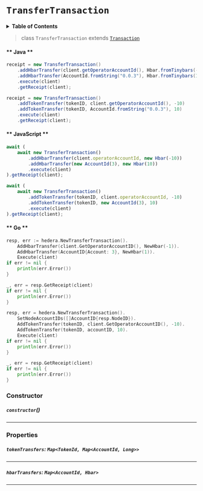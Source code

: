 # `TransferTransaction`

<details>
<summary><b>Table of Contents</b></summary>

| Item | Java | JavaScript | Go
| - | - | - | - |
| [`tokenTransfers`](#tokentransfers-maptokenid-mapaccountid-long) | ✅ | ✅ | ✅
| [`hbarTransfers`](#hbartransfers-mapaccountid-hbar) | ✅ | ✅ | ✅

</details>

> class `TransferTransaction` extends [`Transaction`](reference/core/Transaction.md)

<!-- tabs:start -->

#### ** Java **

```java
receipt = new TransferTransaction()
    .addHbarTransfer(client.getOperatorAccountId(), Hbar.fromTinybars(-10))
    .addHbarTransfer(AccountId.fromString("0.0.3"), Hbar.fromTinybars(10))
    .execute(client)
    .getReceipt(client);

receipt = new TransferTransaction()
    .addTokenTransfer(tokenID, client.getOperatorAccountId(), -10)
    .addTokenTransfer(tokenID, AccountId.fromString("0.0.3"), 10)
    .execute(client)
    .getReceipt(client);
```

#### ** JavaScript **

```js
await (
    await new TransferTransaction()
        .addHbarTransfer(client.operatorAccountId, new Hbar(-10))
        .addHbarTransfer(new AccountId(3), new Hbar(10))
        .execute(client)
).getReceipt(client);

await (
    await new TransferTransaction()
        .addTokenTransfer(tokenID, client.operatorAccountId, -10)
        .addTokenTransfer(tokenID, new AccountId(3), 10)
        .execute(client)
).getReceipt(client);
```

#### ** Go **

```go
resp, err := hedera.NewTransferTransaction().
    AddHbarTransfer(client.GetOperatorAccountID(), NewHbar(-1)).
    AddHbarTransfer(AccountID{Account: 3}, NewHbar(1)).
    Execute(client)
if err != nil {
    println(err.Error())
}

_, err = resp.GetReceipt(client)
if err != nil {
    println(err.Error())
}

resp, err = hedera.NewTransferTransaction().
    SetNodeAccountIDs([]AccountID{resp.NodeID}).
    AddTokenTransfer(tokenID, client.GetOperatorAccountID(), -10).
    AddTokenTransfer(tokenID, accountID, 10).
    Execute(client)
if err != nil {
    println(err.Error())
}

_, err = resp.GetReceipt(client)
if err != nil {
    println(err.Error())
}
```

<!-- tabs:end -->

### Constructor

##### `constructor`()

---

### Properties

##### `tokenTransfers`: `Map<TokenId, Map<AccountId, Long>>`

---

##### `hbarTransfers`: `Map<AccountId, Hbar>`

---

